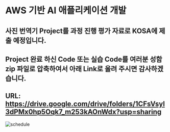 # AWS 기반 AI 애플리케이션 개발




## 사진 번역기 Project를 과정 진행 평가 자료로 KOSA에 제출 예정입니다.

## Project 완료 하신 Code 또는 실습 Code를 여러분 성함 zip 파일로 압축하여서 아래 Link로 올려 주시면 감사하겠습니다.

## URL: https://drive.google.com/drive/folders/1CFsVsyl3dPMx0hp5Oqk7_m253kAOnWdx?usp=sharing





![schedule](https://user-images.githubusercontent.com/54794815/156910307-0dde877e-4996-4847-a5d9-14578eb04b5f.png)
